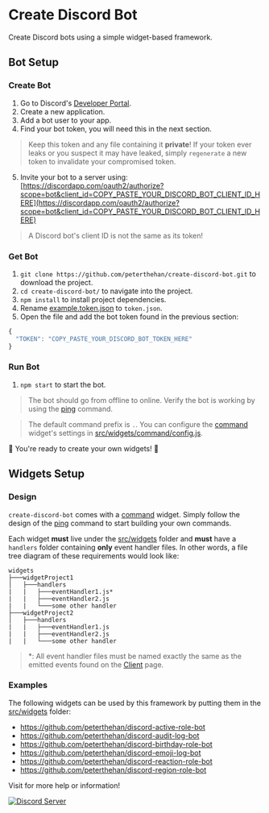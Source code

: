 # Create Discord Bot

Create Discord bots using a simple widget-based framework.

## Bot Setup

### Create Bot

1. Go to Discord's [Developer Portal](https://discordapp.com/developers/applications/).
2. Create a new application.
3. Add a bot user to your app.
4. Find your bot token, you will need this in the next section.

> Keep this token and any file containing it **private**! If your token ever leaks or you suspect it may have leaked, simply `regenerate` a new token to invalidate your compromised token.

5. Invite your bot to a server using: [https://discordapp.com/oauth2/authorize?scope=bot&client_id=COPY_PASTE_YOUR_DISCORD_BOT_CLIENT_ID_HERE](https://discordapp.com/oauth2/authorize?scope=bot&client_id=COPY_PASTE_YOUR_DISCORD_BOT_CLIENT_ID_HERE)

> A Discord bot's client ID is not the same as its token!

### Get Bot

1. `git clone https://github.com/peterthehan/create-discord-bot.git` to download the project.
2. `cd create-discord-bot/` to navigate into the project.
3. `npm install` to install project dependencies.
4. Rename [example.token.json](https://github.com/peterthehan/create-discord-bot/blob/master/example.token.json) to `token.json`.
5. Open the file and add the bot token found in the previous section:

```js
{
  "TOKEN": "COPY_PASTE_YOUR_DISCORD_BOT_TOKEN_HERE"
}
```

### Run Bot

1. `npm start` to start the bot.

> The bot should go from offline to online. Verify the bot is working by using the [ping](https://github.com/peterthehan/create-discord-bot/blob/master/src/widgets/command/commands/ping.js) command.

> The default command prefix is `.`. You can configure the [command](https://github.com/peterthehan/create-discord-bot/blob/master/src/widgets/command/) widget's settings in [src/widgets/command/config.js](https://github.com/peterthehan/create-discord-bot/blob/master/src/widgets/command/config.js).

🎉 You're ready to create your own widgets! 🎉

## Widgets Setup

### Design

`create-discord-bot` comes with a [command](https://github.com/peterthehan/create-discord-bot/blob/master/src/widgets/command/) widget. Simply follow the design of the [ping](https://github.com/peterthehan/create-discord-bot/blob/master/src/widgets/command/commands/ping.js) command to start building your own commands.

Each widget **must** live under the [src/widgets](https://github.com/peterthehan/create-discord-bot/blob/master/src/widgets/) folder and **must** have a `handlers` folder containing **only** event handler files. In other words, a file tree diagram of these requirements would look like:

```
widgets
├───widgetProject1
│   ├───handlers
|   |   ├───eventHandler1.js*
|   |   ├───eventHandler2.js
|   |   └───some other handler
├───widgetProject2
│   ├───handlers
|   |   ├───eventHandler1.js
|   |   ├───eventHandler2.js
|   |   └───some other handler
```

> \*: All event handler files must be named exactly the same as the emitted events found on the [Client](https://discord.js.org/#/docs/main/master/class/Client) page.

### Examples

The following widgets can be used by this framework by putting them in the [src/widgets](https://github.com/peterthehan/create-discord-bot/blob/master/src/widgets/) folder:

- https://github.com/peterthehan/discord-active-role-bot
- https://github.com/peterthehan/discord-audit-log-bot
- https://github.com/peterthehan/discord-birthday-role-bot
- https://github.com/peterthehan/discord-emoji-log-bot
- https://github.com/peterthehan/discord-reaction-role-bot
- https://github.com/peterthehan/discord-region-role-bot

Visit for more help or information!

<a href="https://discord.gg/WjEFnzC">
  <img src="https://discordapp.com/api/guilds/258167954913361930/embed.png?style=banner2" title="Discord Server"/>
</a>
